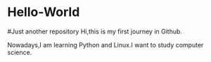 # Hello-World
#Just another repository
Hi,this is my first journey in Github.

Nowadays,I am learning Python and Linux.I want to study computer science.

